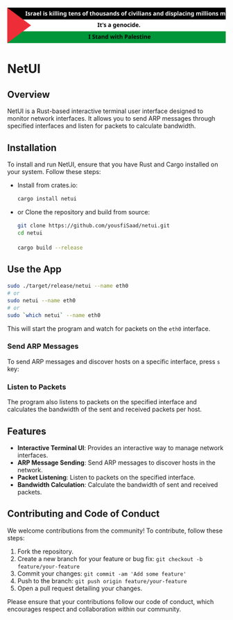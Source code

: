 [![Stand With Palestine](https://raw.githubusercontent.com/yousfiSaad/netui/refs/heads/releases/img/stand-with-palestine-banner.svg)](#)

# NetUI

## Overview

NetUI is a Rust-based interactive terminal user interface designed to monitor network interfaces. It allows you to send ARP messages through specified interfaces and listen for packets to calculate bandwidth.

## Installation

To install and run NetUI, ensure that you have Rust and Cargo installed on your system. Follow these steps:

- Install from crates.io:

  ```sh
  cargo install netui
  ```

- or Clone the repository and build from source:

  ```sh
  git clone https://github.com/yousfiSaad/netui.git
  cd netui

  cargo build --release
  ```

## Use the App

```sh
sudo ./target/release/netui --name eth0
# or
sudo netui --name eth0
# or
sudo `which netui` --name eth0
```

This will start the program and watch for packets on the `eth0` interface.

### Send ARP Messages

To send ARP messages and discover hosts on a specific interface, press `s` key:

### Listen to Packets

The program also listens to packets on the specified interface and calculates the bandwidth of the sent and received packets per host.

## Features

- **Interactive Terminal UI**: Provides an interactive way to manage network interfaces.
- **ARP Message Sending**: Send ARP messages to discover hosts in the network.
- **Packet Listening**: Listen to packets on the specified interface.
- **Bandwidth Calculation**: Calculate the bandwidth of sent and received packets.

## Contributing and Code of Conduct

We welcome contributions from the community! To contribute, follow these steps:

1. Fork the repository.
2. Create a new branch for your feature or bug fix: `git checkout -b feature/your-feature`
3. Commit your changes: `git commit -am 'Add some feature'`
4. Push to the branch: `git push origin feature/your-feature`
5. Open a pull request detailing your changes.

Please ensure that your contributions follow our code of conduct, which encourages respect and collaboration within our community.
